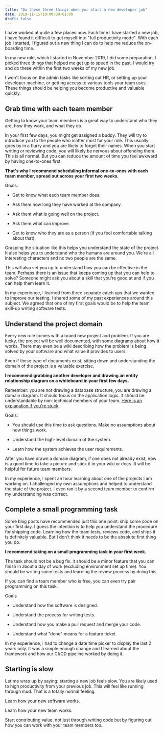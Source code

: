 ```yaml
---
title: "Do these three things when you start a new developer job"
date: 2019-11-15T10:00:00+01:00
draft: false
---
```


I have worked at quite a few places now. Each time I have started a new job, I have found it difficult to get myself into "full productivity mode". With each job I started, I figured out a new thing I can do to help me reduce the on-boarding time.

In my new role, which I started in November 2019, I did some preparation. I picked three things that helped me get up to speed in the past. I would try and do these within the first two weeks of my new job.

I won't focus on the admin tasks like sorting out HR, or setting up your developer machine, or getting access to various tools your team uses. These things should be helping you become productive and valuable quickly.

## Grab time with each team member

Getting to know your team members is a great way to understand who they are, how they work, and what they do.

In your first few days, you might get assigned a buddy. They will  try to introduce you to the people who matter most for your role. This usually goes by in a flurry and you are likely to forget their names. When you start writing or reviewing code, you will likely be nervous about offending them. This is all normal. But you can reduce the amount of time you feel awkward by having one-to-ones first.

 **That's why I recommend scheduling informal one-to-ones with each team member, spread out across your first two weeks.**

 Goals:

- Get to know what each team member does.

- Ask them how long they have worked at the company.

- Ask them what is going well on the project.

- Ask them what can improve.

- Get to know who they are as a person (if you feel comfortable talking about that).

Grasping the situation like this helps you understand the state of the project. It also helps you to understand who the humans are around you. We're all interesting characters and no two people are the same.

This will also set you up to understand how you can be effective in the team. Perhaps there is an issue that keeps coming up that you can help to solve? Someone might ask you about a skill that you're good at and if you can help them learn it.

In my experience, I learned from three separate catch ups that we wanted to improve our testing. I shared some of my past experiences around this subject. We agreed that one of my first goals would be to help the team skill-up writing software tests.

## Understand the project domain

Every new role comes with a brand new project and problem. If you are lucky, the project will be well documented, with some diagrams about how it works. There may even be a wiki describing how the problem is being solved by your software and what value it provides to users.

Even if these type of documents exist, sitting down and understanding the domain of the project is a valuable exercise.

**I recommend grabbing another developer and drawing an entity relationship diagram on a whiteboard in your first few days.**

Remember: you are not drawing a database structure, you are drawing a domain diagram. It should focus on the application logic. It should be understandable by non-technical members of your team. [Here is an explanation if you're stuck](https://stackoverflow.com/questions/21265491/what-is-the-difference-between-a-domain-class-diagram-and-a-design-class-diagram).

Goals:

- You should use this time to ask questions. Make no assumptions about how things work.

- Understand the high-level domain of the system.

- Learn how the system achieves the user requirements.

After you have drawn a domain diagram, if one does not already exist, now is a good time to take a picture and stick it in your wiki or docs. It will be helpful for future team members.

In my experience, I spent an hour learning about one of the projects I am working on. I challenged my own assumptions and helped to understand the state of the project. I even ran it by a second team member to confirm my understanding was correct.

## Complete a small programming task

Some blog posts have recommended just this one point: ship some code on your first day. I guess the intention is to help you understand the procedure for shipping code. Learning how the team tests, reviews code, and ships it is definitely valuable. But I don't think it needs to be the absolute first thing you do.

**I recommend taking on a small programming task in your first week**.

The task should not be a bug fix. It should be a minor feature that you can finish in about a day of work (excluding environment set up time). You should be writing some tests and learning the review process by doing this.

If you can find a team member who is free, you can even try pair programming on this task.

Goals

- Understand how the software is designed.

- Understand the process for writing tests.

- Understand how you make a pull request and merge your code.

- Understand what "done" means for a feature ticket.

In my experience, I had to change a date time picker to display the last 2 years only. It was a simple enough change and I learned about the framework and how our CI/CD pipeline worked by doing it.

## Starting is slow

Let me wrap up by saying: starting a new job feels slow. You are likely used to high productivity from your previous job. This will feel like running through mud. That is a totally normal feeling.

Learn how your new software works.

Learn how your new team works.

Start contributing value, not just through writing code but by figuring out how you can work with your team members too.
